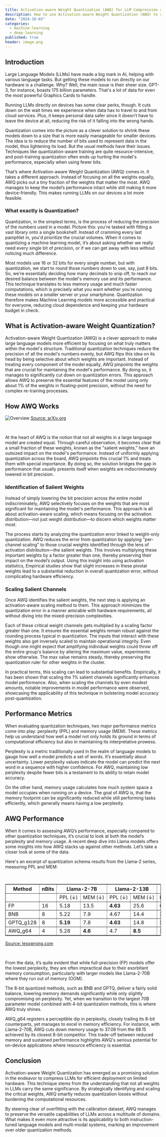```yaml
---
title: Activation-aware Weight Quantization (AWQ) for LLM Compression and Acceleration
description: How to use Activation-aware Weight Quantization (AWQ) to compress and accelerate LLMs.
date: "2024-10-03"
categories:
  - machine-learning
  - deep-learning
published: true
header: image.png
---
```


<script lang="ts">
    import { image } from "$lib/utils/images";

    const slug = "2024-10-03-activation-aware-weight-quantization-awq";
    const overviewImage = image(slug, 'overview.png');
</script>

## Introduction

Large Language Models (LLMs) have made a big mark in AI, helping with various language tasks. But getting these models to run directly on our hardware is a challenge. Why? Well, the main issue is their sheer size. GPT-3, for instance, boasts 175 billion parameters. That's a lot of data for even the most powerful Graphics Cards to handle.

Running LLMs directly on devices has some clear perks, though. It cuts down on the wait times we experience when data has to travel to and from cloud services. Plus, it keeps personal data safer since it doesn’t have to leave the device at all, reducing the risk of it falling into the wrong hands.

Quantization comes into the picture as a clever solution to shrink these models down to a size that is more easily manageable for smaller devices. The idea is to reduce the number of bits used to represent data in the model, thus lightening its load. But the usual methods have their issues. Techniques like quantization-aware training are quite resource-intensive, and post-training quantization often ends up hurting the model's performance, especially when using fewer bits.

That’s where Activation-aware Weight Quantization (AWQ) comes in. It takes a different approach. Instead of focusing on all the weights equally, AWQ picks out a tiny fraction of the weights that matter the most. AWQ manages to keep the model’s performance intact while still making it more device-friendly. This makes running LLMs on our devices a lot more feasible.

### What exactly is Quantization?

Quantization, in the simplest terms, is the process of reducing the precision of the numbers used in a model. Picture this: you're tasked with fitting a vast library onto a single bookshelf. Instead of cramming every last pamphlet in, you'd prioritize the crucial volumes. When it comes to quantizing a machine learning model, it’s about asking whether we really need every single bit of precision, or if we can get away with less without noticing much difference.

Most models use 16 or 32 bits for every single number, but with quantization, we start to round those numbers down to use, say, just 8 bits. So, we're essentially deciding how many decimals to snip off, to reach our desired balance between the model's memory use and its performance. This technique translates to less memory usage and much faster computations, which is precisely what you want whether you're running these models on a smaller server or your smartphone. Quantization therefore makes Machine Learning models more accessible and practical for everyone, reducing cloud dependence and keeping your hardware budget in check.

## What is Activation-aware Weight Quantization?

Activation-aware Weight Quantization (AWQ) is a clever approach to make large language models more efficient by focusing on what truly matters within the model's structure. Traditional quantization techniques reduce the precision of all the model's numbers evenly, but AWQ flips this idea on its head by being selective about which weights are important. Instead of treating every component of the model equally, AWQ pinpoints the weights that are crucial for maintaining the model's performance. By doing so, it manages to significantly cut down on quantization errors. This approach allows AWQ to preserve the essential features of the model using only about 1% of the weights in floating-point precision, without the need for complex re-training processes.

## How AWQ Works

![Overview]({overviewImage})
[Source: arXiv.org](https://arxiv.org/abs/2306.00978)

<br />

At the heart of AWQ is the notion that not all weights in a large language model are created equal. Through careful observation, it becomes clear that a small fraction of these weights, known as the "salient weights," have an outsized impact on the model's performance. Instead of uniformly applying quantization across the board, AWQ pinpoints this crucial 1% and treats them with special importance. By doing so, the solution bridges the gap in performance that usually presents itself when weights are indiscriminately lowered in bit precision.

### Identification of Salient Weights

Instead of simply lowering the bit precision across the entire model indiscriminately, AWQ selectively focuses on the weights that are most significant for maintaining the model's performance. This approach is all about activation-aware scaling, which means focusing on the activation distribution—not just weight distribution—to discern which weights matter most.

The process starts by analyzing the quantization error linked to weight-only quantization. AWQ reduces the error from quantization by applying "per-channel scaling" to those crucial weights identified through the lens of activation distribution—the salient weights. This involves multiplying these important weights by a factor greater than one, thereby preserving their impact on the model’s output. Using this insight into using activation statistics, Empirical studies show that slight increases in these pivotal weights lead to a substantial reduction in overall quantization error, without complicating hardware efficiency.

### Scaling Salient Channels

Once AWQ identifies the salient weights, the next step is applying an activation-aware scaling method to them. This approach minimizes the quantization error in a manner amicable with hardware requirements, all without diving into the mixed-precision complexities.

Each of these critical weight channels gets multiplied by a scaling factor greater than one. It ensures the essential weights remain robust against the rounding process typical in quantization. The inputs that interact with these weights also get inversely scaled to maintain operational integrity. Even though one might expect that amplifying individual weights could throw off the entire group's balance by altering the maximum value, experiments show otherwise. The max value remains steady, thereby preserving the quantization ruler for other weights in the cluster.

In practical terms, this scaling can lead to substantial benefits. Empirically, it has been shown that scaling the 1% salient channels significantly enhances model performance. Also, when scaling the channels by even modest amounts, notable improvements in model performance were observed, showcasing the applicability of this technique in bolstering model accuracy post-quantization.

## Performance Metrics

When evaluating quantization techniques, two major performance metrics come into play: perplexity (PPL) and memory usage (MEM). These metrics help us understand how well a model not only holds its ground in terms of computational efficiency but also in maintaining its interpretative prowess.

Perplexity is a metric traditionally used in the realm of language models to gauge how well a model predicts a set of words. It’s essentially about uncertainty. Lower perplexity values indicate the model can predict the next word in a sequence with higher confidence. For AWQ, maintaining low perplexity despite fewer bits is a testament to its ability to retain model accuracy.

On the other hand, memory usage calculates how much system space a model occupies when running on a device. The goal of AWQ is, that the memory footprint can be significantly reduced while still performing tasks efficiently, which generally means having a low perplexity.

## AWQ Performance

When it comes to assessing AWQ’s performance, especially compared to other quantization techniques, it’s crucial to look at both the model’s perplexity and memory usage. A recent deep dive into Llama models offers some insights into how AWQ stacks up against other methods. Let’s take a closer look at some of the data.

Here's an excerpt of quantization schema results from the Llama-2 series, measuring PPL and MEM:

<br />
<table border="1">
  <tr>
    <th>Method</th>
    <th>nBits</th>
    <th colspan="2">Llama-2-7B</th>
    <th colspan="2">Llama-2-13B</th>
    <th colspan="2">Llama-2-70B</th>
  </tr>
  <tr>
    <td></td>
    <td></td>
    <td>PPL&nbsp;(↓)</td>
    <td>MEM&nbsp;(↓)</td>
    <td>PPL&nbsp;(↓)</td>
    <td>MEM&nbsp;(↓)</td>
    <td>PPL&nbsp;(↓)</td>
    <td>MEM&nbsp;(↓)</td>
  </tr>
  <tr>
    <td>FP</td>
    <td>16</td>
    <td>5.18</td>
    <td>13.5</td>
    <td><b>4.63</b></td>
    <td>25.6</td>
    <td>OOM</td>
    <td>OOM</td>
  </tr>
  <tr>
    <td>BNB</td>
    <td>8</td>
    <td>5.22</td>
    <td>7.9</td>
    <td>4.67</td>
    <td>14.4</td>
    <td>3.17</td>
    <td>68.15</td>
  </tr>
  <tr>
    <td>GPTQ_g128</td>
    <td>8</td>
    <td><b>5.19</b></td>
    <td>7.8</td>
    <td><b>4.63</b></td>
    <td>14.8</td>
    <td><b>3.12</b></td>
    <td>74.87</td>
  </tr>
  <tr>
    <td>AWQ_g64</td>
    <td>4</td>
    <td>5.28</td>
    <td><b>4.6</b></td>
    <td>4.7</td>
    <td><b>8.5</b></td>
    <td>3.2</td>
    <td><b>37.08</b></td>
  </tr>
</table>

[Source: lesswrong.com](https://www.lesswrong.com/posts/qmPXQbyYA66DuJbht/comparing-quantized-performance-in-llama-models)

<br />

From the data, it’s quite evident that while full-precision (FP) models offer the lowest perplexity, they are often impractical due to their exorbitant memory consumption, particularly with larger models like Llama-2-70B where they run out of memory (OOM).

The 8-bit quantized methods, such as BNB and GPTQ, deliver a fairly solid balance, lowering memory demands significantly while only slightly compromising on perplexity. Yet, when we transition to the largest 70B parameter model combined with 4-bit quantization methods, this is where AWQ truly shines.

AWQ_g64 registers a perceptible dip in perplexity, closely trailing its 8-bit counterparts, yet manages to excel in memory efficiency. For instance, with Llama-2-70B, AWQ cuts down memory usage to 37.08 from the 68.15 achieved by its closest 8-bit competitor. This trade-off between reduced memory and sustained performance highlights AWQ's serious potential for on-device applications where resource efficiency is essential.

## Conclusion

Activation-aware Weight Quantization has emerged as a promising solution in the endeavor to compress LLMs for efficient deployment on limited hardware. This technique stems from the understanding that not all weights in LLMs carry the same significance. By strategically identifying and scaling the critical weights, AWQ smartly reduces quantization losses without burdening the computational resources.

By steering clear of overfitting with the calibration dataset, AWQ manages to preserve the versatile capabilities of LLMs across a multitude of domains. What makes it even more attractive is its applicability to both instruction-tuned language models and multi-modal systems, marking an improvement over older quantization methods.
